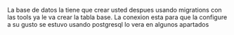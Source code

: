 La base de datos la tiene que crear usted despues usando migrations con las tools ya le va crear la tabla base.
La conexion esta para que la configure a su gusto se estuvo usando postgresql lo vera en algunos apartados
